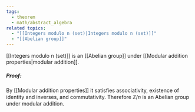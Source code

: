 ```yaml
---
tags:
  - theorem
  - math/abstract_algebra
related topics:
  - "[[Integers modulo n (set)|Integers modulo n (set)]]"
  - "[[Abelian group]]"
---
```

[[Integers modulo n (set)]] is an [[Abelian group]] under [[Modular addition properties|modular addition]].
##### Proof:
By [[Modular addition properties]] it satisfies associativity, existence of identity and inverses, and commutativity. Therefore $\mathbb{Z}/n$ is an Abelian group under modular addition.
